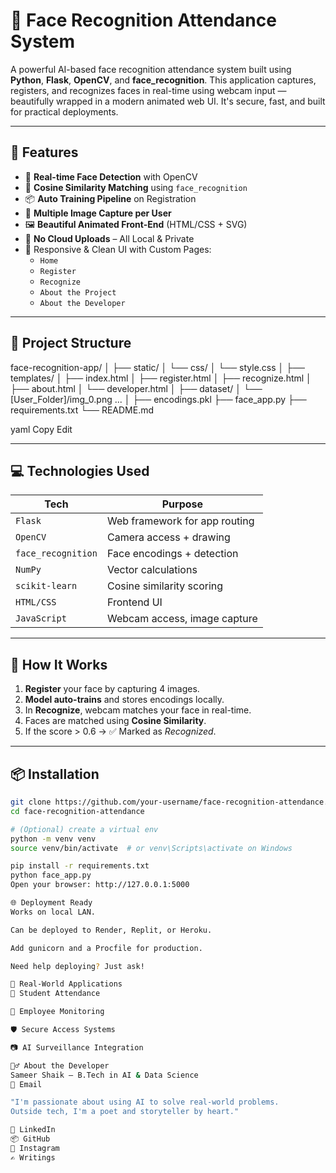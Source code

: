 # 🤖 Face Recognition Attendance System

A powerful AI-based face recognition attendance system built using **Python**, **Flask**, **OpenCV**, and **face_recognition**. This application captures, registers, and recognizes faces in real-time using webcam input — beautifully wrapped in a modern animated web UI. It's secure, fast, and built for practical deployments.

---

## 🚀 Features

- 🎥 **Real-time Face Detection** with OpenCV
- 🧠 **Cosine Similarity Matching** using `face_recognition`
- 📦 **Auto Training Pipeline** on Registration
- 📸 **Multiple Image Capture per User**
- 🖼️ **Beautiful Animated Front-End** (HTML/CSS + SVG)
- 🔐 **No Cloud Uploads** – All Local & Private
- 📱 Responsive & Clean UI with Custom Pages:
  - `Home`
  - `Register`
  - `Recognize`
  - `About the Project`
  - `About the Developer`

---

## 📂 Project Structure

face-recognition-app/
│
├── static/
│ └── css/
│ └── style.css
│
├── templates/
│ ├── index.html
│ ├── register.html
│ ├── recognize.html
│ ├── about.html
│ └── developer.html
│
├── dataset/
│ └── [User_Folder]/img_0.png ...
│
├── encodings.pkl
├── face_app.py
├── requirements.txt
└── README.md

yaml
Copy
Edit

---

## 💻 Technologies Used

| Tech         | Purpose                            |
|--------------|-------------------------------------|
| `Flask`      | Web framework for app routing       |
| `OpenCV`     | Camera access + drawing             |
| `face_recognition` | Face encodings + detection     |
| `NumPy`      | Vector calculations                 |
| `scikit-learn` | Cosine similarity scoring         |
| `HTML/CSS`   | Frontend UI                         |
| `JavaScript` | Webcam access, image capture        |

---

## 📸 How It Works

1. **Register** your face by capturing 4 images.
2. **Model auto-trains** and stores encodings locally.
3. In **Recognize**, webcam matches your face in real-time.
4. Faces are matched using **Cosine Similarity**.
5. If the score > 0.6 → ✅ Marked as *Recognized*.

---

## 📦 Installation

```bash
git clone https://github.com/your-username/face-recognition-attendance.git
cd face-recognition-attendance

# (Optional) create a virtual env
python -m venv venv
source venv/bin/activate  # or venv\Scripts\activate on Windows

pip install -r requirements.txt
python face_app.py
Open your browser: http://127.0.0.1:5000

🌐 Deployment Ready
Works on local LAN.

Can be deployed to Render, Replit, or Heroku.

Add gunicorn and a Procfile for production.

Need help deploying? Just ask!

🧠 Real-World Applications
🏫 Student Attendance

🏢 Employee Monitoring

🛡️ Secure Access Systems

📷 AI Surveillance Integration

🙋‍♂️ About the Developer
Sameer Shaik – B.Tech in AI & Data Science
📧 Email

"I'm passionate about using AI to solve real-world problems.
Outside tech, I'm a poet and storyteller by heart."

📎 LinkedIn
📦 GitHub
📸 Instagram
✍️ Writings


